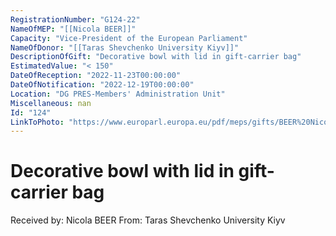 ```yaml
---
RegistrationNumber: "G124-22"
NameOfMEP: "[[Nicola BEER]]"
Capacity: "Vice-President of the European Parliament"
NameOfDonor: "[[Taras Shevchenko University Kiyv]]"
DescriptionOfGift: "Decorative bowl with lid in gift-carrier bag"
EstimatedValue: "< 150"
DateOfReception: "2022-11-23T00:00:00"
DateOfNotification: "2022-12-19T00:00:00"
Location: "DG PRES-Members' Administration Unit"
Miscellaneous: nan
Id: "124"
LinkToPhoto: "https://www.europarl.europa.eu/pdf/meps/gifts/BEER%20Nicola_G124-22.jpg#"
---
```


# Decorative bowl with lid in gift-carrier bag

Received by: Nicola BEER
From: Taras Shevchenko University Kiyv

